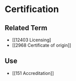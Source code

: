# Certification  

## Related Term

- [[12403 Licensing]
- [[2968 Certificate of origin]]  

## Use

- [[151 Accreditation]]  

